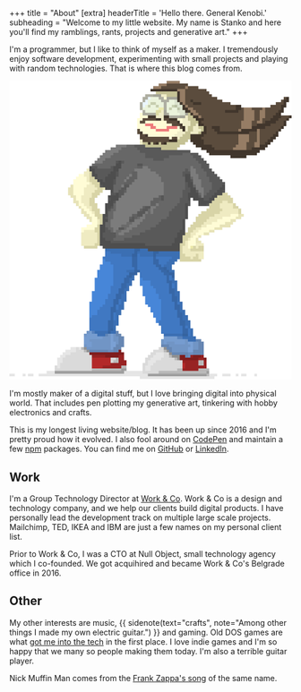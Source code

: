 +++
title = "About"
[extra]
headerTitle = 'Hello there. <span class="sr-only" aria-hidden="true">General Kenobi.</span>'
subheading = "Welcome to my little website. My name is Stanko and here you'll find my ramblings, rants, projects and generative art."
+++

I'm a programmer, but I like to think of myself as a maker. I tremendously enjoy software development, experimenting with small projects and playing with random technologies. That is where
this blog comes from.

<img src="/img/s1.png" alt="My pixel art portrait" class="about__myself pixel-art" />

I'm mostly maker of a digital stuff, but I love bringing digital into physical world. That includes pen plotting my generative art, tinkering with hobby electronics and crafts.

This is my longest living website/blog. It has been up since 2016 and I'm pretty proud how it evolved. I also fool around on [CodePen](http://codepen.io/stanko/) and maintain a few [npm](https://www.npmjs.com/~stanko) packages. You can find me on [GitHub](https://github.com/Stanko) or [LinkedIn](https://linkedin.com/in/stankotadic).


## Work

I'm a Group Technology Director at [Work & Co](https://work.co). Work & Co is a design and technology company, and we help our clients build digital products. I have personally lead the development track on multiple large scale projects. Mailchimp, TED, IKEA and IBM are just a few names on my personal client list.

Prior to Work & Co, I was a CTO at Null Object, small technology agency which I co-founded. We got acquihired and became Work & Co's Belgrade office in 2016.


## Other

My other interests are music,
{{ sidenote(text="crafts", note="Among other things I made my own electric guitar.") }}
and gaming. Old DOS games are what [got me into the tech](/blog/my-programming-story/) in the first place. I love indie games and I'm so happy that we many so people making them today. I'm also a terrible guitar player.

Nick Muffin Man comes from the [Frank Zappa's song](https://www.youtube.com/watch?v=WMwY49vTBk0) of the same name.
